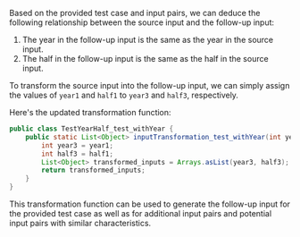 Based on the provided test case and input pairs, we can deduce the following relationship between the source input and the follow-up input:

1. The year in the follow-up input is the same as the year in the source input.
2. The half in the follow-up input is the same as the half in the source input.

To transform the source input into the follow-up input, we can simply assign the values of `year1` and `half1` to `year3` and `half3`, respectively.

Here's the updated transformation function:

```java
public class TestYearHalf_test_withYear {
    public static List<Object> inputTransformation_test_withYear(int year1, int half1, int year2)  {
        int year3 = year1;
        int half3 = half1;
        List<Object> transformed_inputs = Arrays.asList(year3, half3);
        return transformed_inputs;
    }
}
```

This transformation function can be used to generate the follow-up input for the provided test case as well as for additional input pairs and potential input pairs with similar characteristics.